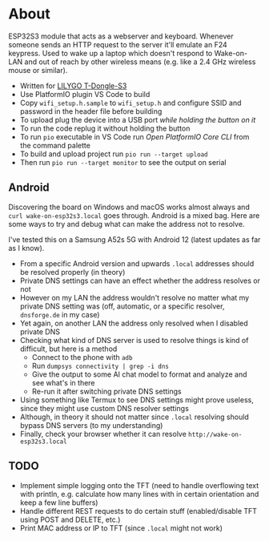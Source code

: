 # About

ESP32S3 module that acts as a webserver and keyboard.
Whenever someone sends an HTTP request to the server it'll emulate an F24 keypress.
Used to wake up a laptop which doesn't respond to Wake-on-LAN and out of reach by other wireless means (e.g. like a 2.4 GHz wireless mouse or similar).

- Written for [LILYGO T-Dongle-S3](https://www.lilygo.cc/products/t-dongle-s3)
- Use PlatformIO plugin VS Code to build
- Copy `wifi_setup.h.sample` to `wifi_setup.h` and configure SSID and password in the header file before building
- To upload plug the device into a USB port *while holding the button on it*
- To run the code replug it without holding the button
- To run `pio` executable in VS Code run _Open PlatformIO Core CLI_ from the command palette
- To build and upload project run `pio run --target upload`
- Then run `pio run --target monitor` to see the output on serial

## Android

Discovering the board on Windows and macOS works almost always and `curl wake-on-esp32s3.local` goes through.
Android is a mixed bag. Here are some ways to try and debug what can make the address not to resolve.

I've tested this on a Samsung A52s 5G with Android 12 (latest updates as far as I know).

- From a specific Android version and upwards `.local` addresses should be resolved properly (in theory)
- Private DNS settings can have an effect whether the address resolves or not
- However on my LAN the address wouldn't resolve no matter what my private DNS setting was (off, automatic, or a specific resolver, `dnsforge.de` in my case)
- Yet again, on another LAN the address only resolved when I disabled private DNS
- Checking what kind of DNS server is used to resolve things is kind of difficult, but here is a method
    - Connect to the phone with `adb`
    - Run `dumpsys connectivity | grep -i dns`
    - Give the output to some AI chat model to format and analyze and see what's in there
    - Re-run it after switching private DNS settings
- Using something like Termux to see DNS settings might prove useless, since they might use custom DNS resolver settings
- Although, in theory it should not matter since `.local` resolving should bypass DNS servers (to my understanding)
- Finally, check your browser whether it can resolve `http://wake-on-esp32s3.local`

## TODO

- Implement simple logging onto the TFT (need to handle overflowing text with println, e.g. calculate how many lines with in certain orientation and keep a few line buffers)
- Handle different REST requests to do certain stuff (enabled/disable TFT using POST and DELETE, etc.)
- Print MAC address or IP to TFT (since `.local` might not work)